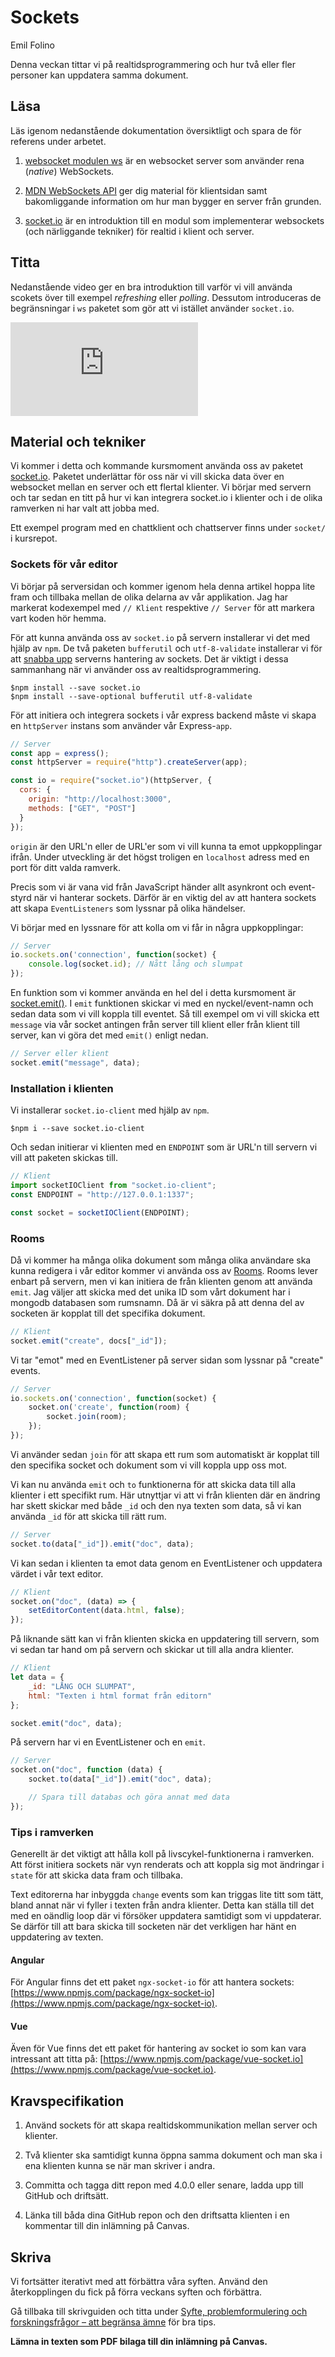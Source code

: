 # Sockets

<p class="author">Emil Folino</p>

Denna veckan tittar vi på realtidsprogrammering och hur två eller fler personer kan uppdatera samma dokument.



## Läsa

Läs igenom nedanstående dokumentation översiktligt och spara de för referens under arbetet.

1. [websocket modulen ws](https://github.com/websockets/ws) är en websocket server som använder rena (_native_) WebSockets.

2. [MDN WebSockets API](https://developer.mozilla.org/en-US/docs/Web/API/WebSockets_API) ger dig material för klientsidan samt bakomliggande information om hur man bygger en server från grunden.

3. [socket.io](https://socket.io/) är en introduktion till en modul som implementerar websockets (och närliggande tekniker) för realtid i klient och server.



## Titta

Nedanstående video ger en bra introduktion till varför vi vill använda scokets över till exempel _refreshing_ eller _polling_. Dessutom introduceras de begränsningar i `ws` paketet som gör att vi istället använder `socket.io`.

<div class='embed-container'><iframe src="https://www.youtube.com/embed/1BfCnjr_Vjg" title="YouTube video player" frameborder="0" allow="accelerometer; autoplay; clipboard-write; encrypted-media; gyroscope; picture-in-picture" allowfullscreen></iframe></div>



## Material och tekniker

Vi kommer i detta och kommande kursmoment använda oss av paketet [socket.io](https://socket.io/). Paketet underlättar för oss när vi vill skicka data över en websocket mellan en server och ett flertal klienter. Vi börjar med servern och tar sedan en titt på hur vi kan integrera socket.io i klienter och i de olika ramverken ni har valt att jobba med.

Ett exempel program med en chattklient och chattserver finns under `socket/` i kursrepot.



### Sockets för vår editor

Vi börjar på serversidan och kommer igenom hela denna artikel hoppa lite fram och tillbaka mellan de olika delarna av vår applikation. Jag har markerat kodexempel med `// Klient` respektive `// Server` för att markera vart koden hör hemma.

För att kunna använda oss av `socket.io` på servern installerar vi det med hjälp av `npm`. De två paketen `bufferutil` och `utf-8-validate` installerar vi för att [snabba upp](https://github.com/websockets/ws/#opt-in-for-performance) serverns hantering av sockets. Det är viktigt i dessa sammanhang när vi använder oss av realtidsprogrammering.

```shell
$npm install --save socket.io
$npm install --save-optional bufferutil utf-8-validate
```

För att initiera och integrera sockets i vår express backend måste vi skapa en `httpServer` instans som använder vår Express-`app`.

```javascript
// Server
const app = express();
const httpServer = require("http").createServer(app);

const io = require("socket.io")(httpServer, {
  cors: {
    origin: "http://localhost:3000",
    methods: ["GET", "POST"]
  }
});
```

`origin` är den URL'n eller de URL'er som vi vill kunna ta emot uppkopplingar ifrån. Under utveckling är det högst troligen en `localhost` adress med en port för ditt valda ramverk.

Precis som vi är vana vid från JavaScript händer allt asynkront och event-styrd när vi hanterar sockets. Därför är en viktig del av att hantera sockets att skapa `EventListeners` som lyssnar på olika händelser.

Vi börjar med en lyssnare för att kolla om vi får in några uppkopplingar:

```javascript
// Server
io.sockets.on('connection', function(socket) {
    console.log(socket.id); // Nått lång och slumpat
});
```

En funktion som vi kommer använda en hel del i detta kursmoment är [socket.emit()](https://socket.io/docs/v4/emit-cheatsheet/). I `emit` funktionen skickar vi med en nyckel/event-namn och sedan data som vi vill koppla till eventet. Så till exempel om vi vill skicka ett `message` via vår socket antingen från server till klient eller från klient till server, kan vi göra det med `emit()` enligt nedan.

```javascript
// Server eller klient
socket.emit("message", data);
```



### Installation i klienten

Vi installerar `socket.io-client` med hjälp av `npm`.

```shell
$npm i --save socket.io-client
```

Och sedan initierar vi klienten med en `ENDPOINT` som är URL'n till servern vi vill att paketen skickas till.

```javascript
// Klient
import socketIOClient from "socket.io-client";
const ENDPOINT = "http://127.0.0.1:1337";

const socket = socketIOClient(ENDPOINT);
```



### Rooms

Då vi kommer ha många olika dokument som många olika användare ska kunna redigera i vår editor kommer vi använda oss av [Rooms](https://socket.io/docs/v4/rooms/). Rooms lever enbart på servern, men vi kan initiera de från klienten genom att använda `emit`. Jag väljer att skicka med det unika ID som vårt dokument har i mongodb databasen som rumsnamn. Då är vi säkra på att denna del av socketen är kopplat till det specifika dokument.

```javascript
// Klient
socket.emit("create", docs["_id"]);
```

Vi tar "emot" med en EventListener på server sidan som lyssnar på "create" events.

```javascript
// Server
io.sockets.on('connection', function(socket) {
    socket.on('create', function(room) {
        socket.join(room);
    });
});
```

Vi använder sedan `join` för att skapa ett rum som automatiskt är kopplat till den specifika socket och dokument som vi vill koppla upp oss mot.

Vi kan nu använda `emit` och `to` funktionerna för att skicka data till alla klienter i ett specifikt rum. Här utnyttjar vi att vi från klienten där en ändring har skett skickar med både `_id` och den nya texten som data, så vi kan använda `_id` för att skicka till rätt rum.

```javascript
// Server
socket.to(data["_id"]).emit("doc", data);
```

Vi kan sedan i klienten ta emot data genom en EventListener och uppdatera värdet i vår text editor.

```javascript
// Klient
socket.on("doc", (data) => {
    setEditorContent(data.html, false);
});
```

På liknande sätt kan vi från klienten skicka en uppdatering till servern, som vi sedan tar hand om på servern och skickar ut till alla andra klienter.

```javascript
// Klient
let data = {
    _id: "LÅNG OCH SLUMPAT",
    html: "Texten i html format från editorn"
};

socket.emit("doc", data);
```

På servern har vi en EventListener och en `emit`.

```javascript
// Server
socket.on("doc", function (data) {
    socket.to(data["_id"]).emit("doc", data);

    // Spara till databas och göra annat med data
});
```

### Tips i ramverken

Generellt är det viktigt att hålla koll på livscykel-funktionerna i ramverken. Att först initiera sockets när vyn renderats och att koppla sig mot ändringar i `state` för att skicka data fram och tillbaka.

Text editorerna har inbyggda `change` events som kan triggas lite titt som tätt, bland annat när vi fyller i texten från andra klienter. Detta kan ställa till det med en oändlig loop där vi försöker uppdatera samtidigt som vi uppdaterar. Se därför till att bara skicka till socketen när det verkligen har hänt en uppdatering av texten.



#### Angular

För Angular finns det ett paket `ngx-socket-io` för att hantera sockets: [https://www.npmjs.com/package/ngx-socket-io](https://www.npmjs.com/package/ngx-socket-io).



#### Vue

Även för Vue finns det ett paket för hantering av socket io som kan vara intressant att titta på: [https://www.npmjs.com/package/vue-socket.io](https://www.npmjs.com/package/vue-socket.io).



## Kravspecifikation

1. Använd sockets för att skapa realtidskommunikation mellan server och klienter.

1. Två klienter ska samtidigt kunna öppna samma dokument och man ska i ena klienten kunna se när man skriver i andra.

1. Committa och tagga ditt repon med 4.0.0 eller senare, ladda upp till GitHub och driftsätt.

1. Länka till båda dina GitHub repon och den driftsatta klienten i en kommentar till din inlämning på Canvas.



## Skriva

Vi fortsätter iterativt med att förbättra våra syften. Använd den återkopplingen du fick på förra veckans syften och förbättra.

Gå tillbaka till skrivguiden och titta under [Syfte, problemformulering och forskningsfrågor – att begränsa ämne](http://skrivguiden.se/skriva/skrivprocessen/#syfte) för bra tips.

**Lämna in texten som PDF bilaga till din inlämning på Canvas.**
